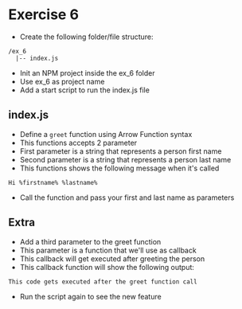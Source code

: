 # Exercise 6

- Create the following folder/file structure:

```
/ex_6
  |-- index.js
```

- Init an NPM project inside the ex_6 folder
- Use ex_6 as project name
- Add a start script to run the index.js file

## index.js

- Define a `greet` function using Arrow Function syntax
- This functions accepts 2 parameter
- First parameter is a string that represents a person first name
- Second parameter is a string that represents a person last name
- This functions shows the following message when it's called

```
Hi %firstname% %lastname%
```

- Call the function and pass your first and last name as parameters

## Extra

- Add a third parameter to the greet function
- This parameter is a function that we'll use as callback
- This callback will get executed after greeting the person
- This callback function will show the following output:

```
This code gets executed after the greet function call
```

- Run the script again to see the new feature
